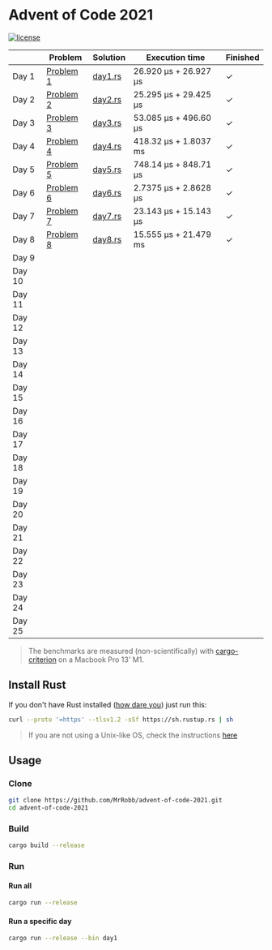 # Advent of Code 2021

[![license](https://img.shields.io/badge/license-MIT-blue.svg)](https://github.com/MrRobb/advent-of-code-2019/blob/master/LICENSE)

|        | Problem                                          | Solution                                                                       | Execution time        | Finished |
|--------|--------------------------------------------------|--------------------------------------------------------------------------------|-----------------------|----------|
| Day 1  | [Problem 1](https://adventofcode.com/2021/day/1) | [day1.rs](https://github.com/MrRobb/advent-of-code-2021/blob/main/src/day1.rs) | 26.920 μs + 26.927 μs | ✓        |
| Day 2  | [Problem 2](https://adventofcode.com/2021/day/2) | [day2.rs](https://github.com/MrRobb/advent-of-code-2021/blob/main/src/day2.rs) | 25.295 μs + 29.425 μs | ✓        |
| Day 3  | [Problem 3](https://adventofcode.com/2021/day/3) | [day3.rs](https://github.com/MrRobb/advent-of-code-2021/blob/main/src/day3.rs) | 53.085 μs + 496.60 μs | ✓        |
| Day 4  | [Problem 4](https://adventofcode.com/2021/day/4) | [day4.rs](https://github.com/MrRobb/advent-of-code-2021/blob/main/src/day4.rs) | 418.32 μs + 1.8037 ms | ✓        |
| Day 5  | [Problem 5](https://adventofcode.com/2021/day/5) | [day5.rs](https://github.com/MrRobb/advent-of-code-2021/blob/main/src/day5.rs) | 748.14 μs + 848.71 μs | ✓        |
| Day 6  | [Problem 6](https://adventofcode.com/2021/day/6) | [day6.rs](https://github.com/MrRobb/advent-of-code-2021/blob/main/src/day6.rs) | 2.7375 μs + 2.8628 μs | ✓        |
| Day 7  | [Problem 7](https://adventofcode.com/2021/day/7) | [day7.rs](https://github.com/MrRobb/advent-of-code-2021/blob/main/src/day7.rs) | 23.143 μs + 15.143 μs | ✓        |
| Day 8  | [Problem 8](https://adventofcode.com/2021/day/8) | [day8.rs](https://github.com/MrRobb/advent-of-code-2021/blob/main/src/day8.rs) | 15.555 μs + 21.479 ms | ✓        |
| Day 9  |                                                  |                                                                                |                       |          |
| Day 10 |                                                  |                                                                                |                       |          |
| Day 11 |                                                  |                                                                                |                       |          |
| Day 12 |                                                  |                                                                                |                       |          |
| Day 13 |                                                  |                                                                                |                       |          |
| Day 14 |                                                  |                                                                                |                       |          |
| Day 15 |                                                  |                                                                                |                       |          |
| Day 16 |                                                  |                                                                                |                       |          |
| Day 17 |                                                  |                                                                                |                       |          |
| Day 18 |                                                  |                                                                                |                       |          |
| Day 19 |                                                  |                                                                                |                       |          |
| Day 20 |                                                  |                                                                                |                       |          |
| Day 21 |                                                  |                                                                                |                       |          |
| Day 22 |                                                  |                                                                                |                       |          |
| Day 23 |                                                  |                                                                                |                       |          |
| Day 24 |                                                  |                                                                                |                       |          |
| Day 25 |                                                  |                                                                                |                       |          |

> The benchmarks are measured (non-scientifically) with [cargo-criterion](https://github.com/bheisler/cargo-criterion) on a Macbook Pro 13' M1.

## Install Rust

If you don't have Rust installed ([how dare you](https://media.giphy.com/media/U1aN4HTfJ2SmgB2BBK/giphy.gif)) just run this:

```sh
curl --proto '=https' --tlsv1.2 -sSf https://sh.rustup.rs | sh
```

> If you are not using a Unix-like OS, check the instructions [here](https://www.rust-lang.org/tools/install)
## Usage

### Clone

```sh
git clone https://github.com/MrRobb/advent-of-code-2021.git
cd advent-of-code-2021
```

### Build

```sh
cargo build --release
```

### Run

#### Run all

```sh
cargo run --release
```

#### Run a specific day

```sh
cargo run --release --bin day1
```
